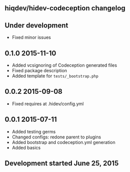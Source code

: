 hiqdev/hidev-codeception changelog
----------------------------------

## Under development

- Fixed minor issues

## 0.1.0 2015-11-10

- Added vcsignoring of Codeception generated files
- Fixed package description
- Added template for `tests/_bootstrap.php`

## 0.0.2 2015-09-08

- Fixed requires at .hidev/config.yml

## 0.0.1 2015-07-11

- Added testing germs
- Changed configs: redone parent to plugins
- Added bootstrap and codeception.yml generation
- Added basics

## Development started June 25, 2015

